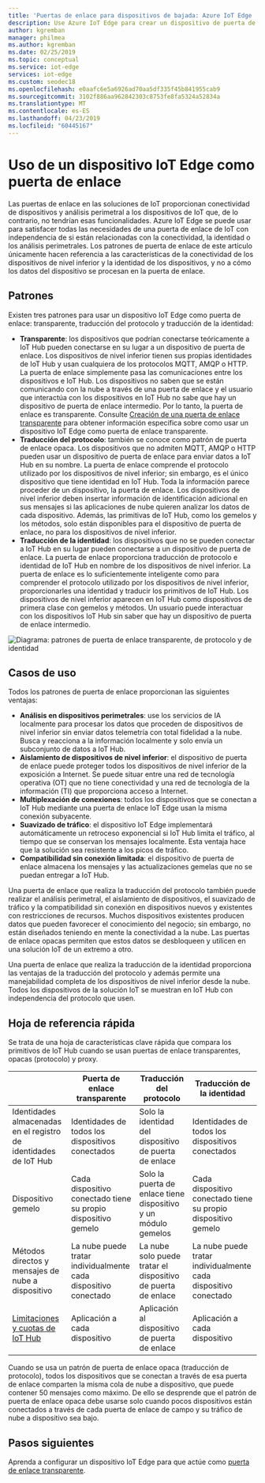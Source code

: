 ```yaml
---
title: 'Puertas de enlace para dispositivos de bajada: Azure IoT Edge | Microsoft Docs'
description: Use Azure IoT Edge para crear un dispositivo de puerta de enlace transparente, opaco o proxy que envíe datos desde varios dispositivos de bajada a la nube y los procese localmente.
author: kgremban
manager: philmea
ms.author: kgremban
ms.date: 02/25/2019
ms.topic: conceptual
ms.service: iot-edge
services: iot-edge
ms.custom: seodec18
ms.openlocfilehash: e0aafc6e5a6926ad70aa5df335f45b841955cab9
ms.sourcegitcommit: 3102f886aa962842303c8753fe8fa5324a52834a
ms.translationtype: MT
ms.contentlocale: es-ES
ms.lasthandoff: 04/23/2019
ms.locfileid: "60445167"
---
```

# <a name="how-an-iot-edge-device-can-be-used-as-a-gateway"></a>Uso de un dispositivo IoT Edge como puerta de enlace

Las puertas de enlace en las soluciones de IoT proporcionan conectividad de dispositivos y análisis perimetral a los dispositivos de IoT que, de lo contrario, no tendrían esas funcionalidades. Azure IoT Edge se puede usar para satisfacer todas las necesidades de una puerta de enlace de IoT con independencia de si están relacionadas con la conectividad, la identidad o los análisis perimetrales. Los patrones de puerta de enlace de este artículo únicamente hacen referencia a las características de la conectividad de los dispositivos de nivel inferior y la identidad de los dispositivos, y no a cómo los datos del dispositivo se procesan en la puerta de enlace.

## <a name="patterns"></a>Patrones

Existen tres patrones para usar un dispositivo IoT Edge como puerta de enlace: transparente, traducción del protocolo y traducción de la identidad:
* **Transparente**: los dispositivos que podrían conectarse teóricamente a IoT Hub pueden conectarse en su lugar a un dispositivo de puerta de enlace. Los dispositivos de nivel inferior tienen sus propias identidades de IoT Hub y usan cualquiera de los protocolos MQTT, AMQP o HTTP. La puerta de enlace simplemente pasa las comunicaciones entre los dispositivos e IoT Hub. Los dispositivos no saben que se están comunicando con la nube a través de una puerta de enlace y el usuario que interactúa con los dispositivos en IoT Hub no sabe que hay un dispositivo de puerta de enlace intermedio. Por lo tanto, la puerta de enlace es transparente. Consulte [Creación de una puerta de enlace transparente](how-to-create-transparent-gateway.md) para obtener información específica sobre como usar un dispositivo IoT Edge como puerta de enlace transparente.
* **Traducción del protocolo**: también se conoce como patrón de puerta de enlace opaca. Los dispositivos que no admiten MQTT, AMQP o HTTP pueden usar un dispositivo de puerta de enlace para enviar datos a IoT Hub en su nombre. La puerta de enlace comprende el protocolo utilizado por los dispositivos de nivel inferior; sin embargo, es el único dispositivo que tiene identidad en IoT Hub. Toda la información parece proceder de un dispositivo, la puerta de enlace. Los dispositivos de nivel inferior deben insertar información de identificación adicional en sus mensajes si las aplicaciones de nube quieren analizar los datos de cada dispositivo. Además, las primitivas de IoT Hub, como los gemelos y los métodos, solo están disponibles para el dispositivo de puerta de enlace, no para los dispositivos de nivel inferior.
* **Traducción de la identidad**: los dispositivos que no se pueden conectar a IoT Hub en su lugar pueden conectarse a un dispositivo de puerta de enlace. La puerta de enlace proporciona traducción de protocolo e identidad de IoT Hub en nombre de los dispositivos de nivel inferior. La puerta de enlace es lo suficientemente inteligente como para comprender el protocolo utilizado por los dispositivos de nivel inferior, proporcionarles una identidad y traducir los primitivos de IoT Hub. Los dispositivos de nivel inferior aparecen en IoT Hub como dispositivos de primera clase con gemelos y métodos. Un usuario puede interactuar con los dispositivos IoT Hub sin saber que hay un dispositivo de puerta de enlace intermedio.

![Diagrama: patrones de puerta de enlace transparente, de protocolo y de identidad](./media/iot-edge-as-gateway/edge-as-gateway.png)

## <a name="use-cases"></a>Casos de uso
Todos los patrones de puerta de enlace proporcionan las siguientes ventajas:
* **Análisis en dispositivos perimetrales**: use los servicios de IA localmente para procesar los datos que proceden de dispositivos de nivel inferior sin enviar datos telemetría con total fidelidad a la nube. Busca y reacciona a la información localmente y solo envía un subconjunto de datos a IoT Hub. 
* **Aislamiento de dispositivos de nivel inferior**: el dispositivo de puerta de enlace puede proteger todos los dispositivos de nivel inferior de la exposición a Internet. Se puede situar entre una red de tecnología operativa (OT) que no tiene conectividad y una red de tecnología de la información (TI) que proporciona acceso a Internet. 
* **Multiplexación de conexiones**: todos los dispositivos que se conectan a IoT Hub mediante una puerta de enlace IoT Edge usan la misma conexión subyacente.
* **Suavizado de tráfico**: el dispositivo IoT Edge implementará automáticamente un retroceso exponencial si IoT Hub limita el tráfico, al tiempo que se conservan los mensajes localmente. Esta ventaja hace que la solución sea resistente a los picos de tráfico.
* **Compatibilidad sin conexión limitada**: el dispositivo de puerta de enlace almacena los mensajes y las actualizaciones gemelas que no se puedan entregar a IoT Hub.

Una puerta de enlace que realiza la traducción del protocolo también puede realizar el análisis perimetral, el aislamiento de dispositivos, el suavizado de tráfico y la compatibilidad sin conexión en dispositivos nuevos y existentes con restricciones de recursos. Muchos dispositivos existentes producen datos que pueden favorecer el conocimiento del negocio; sin embargo, no están diseñados teniendo en mente la conectividad a la nube. Las puertas de enlace opacas permiten que estos datos se desbloqueen y utilicen en una solución IoT de un extremo a otro.

Una puerta de enlace que realiza la traducción de la identidad proporciona las ventajas de la traducción del protocolo y además permite una manejabilidad completa de los dispositivos de nivel inferior desde la nube. Todos los dispositivos de la solución IoT se muestran en IoT Hub con independencia del protocolo que usen.

## <a name="cheat-sheet"></a>Hoja de referencia rápida
Se trata de una hoja de características clave rápida que compara los primitivos de IoT Hub cuando se usan puertas de enlace transparentes, opacas (protocolo) y proxy.

| &nbsp; | Puerta de enlace transparente | Traducción del protocolo | Traducción de la identidad |
|--------|-------------|--------|--------|
| Identidades almacenadas en el registro de identidades de IoT Hub | Identidades de todos los dispositivos conectados | Solo la identidad del dispositivo de puerta de enlace | Identidades de todos los dispositivos conectados |
| Dispositivo gemelo | Cada dispositivo conectado tiene su propio dispositivo gemelo | Solo la puerta de enlace tiene dispositivo y un módulo gemelos | Cada dispositivo conectado tiene su propio dispositivo gemelo |
| Métodos directos y mensajes de nube a dispositivo | La nube puede tratar individualmente cada dispositivo conectado | La nube solo puede tratar el dispositivo de puerta de enlace | La nube puede tratar individualmente cada dispositivo conectado |
| [Limitaciones y cuotas de IoT Hub](../iot-hub/iot-hub-devguide-quotas-throttling.md) | Aplicación a cada dispositivo | Aplicación al dispositivo de puerta de enlace | Aplicación a cada dispositivo |

Cuando se usa un patrón de puerta de enlace opaca (traducción de protocolo), todos los dispositivos que se conectan a través de esa puerta de enlace comparten la misma cola de nube a dispositivo, que puede contener 50 mensajes como máximo. De ello se desprende que el patrón de puerta de enlace opaca debe usarse solo cuando pocos dispositivos están conectados a través de cada puerta de enlace de campo y su tráfico de nube a dispositivo sea bajo.

## <a name="next-steps"></a>Pasos siguientes
Aprenda a configurar un dispositivo IoT Edge para que actúe como [puerta de enlace transparente](how-to-create-transparent-gateway.md).
